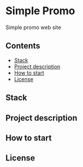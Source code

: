 # Simple Promo
Simple promo web site

## Contents
* [Stack](#stack)
* [Project description](#project-description)
* [How to start](#how-to-start)
* [License](#license)

## Stack


## Project description


## How to start


## License

